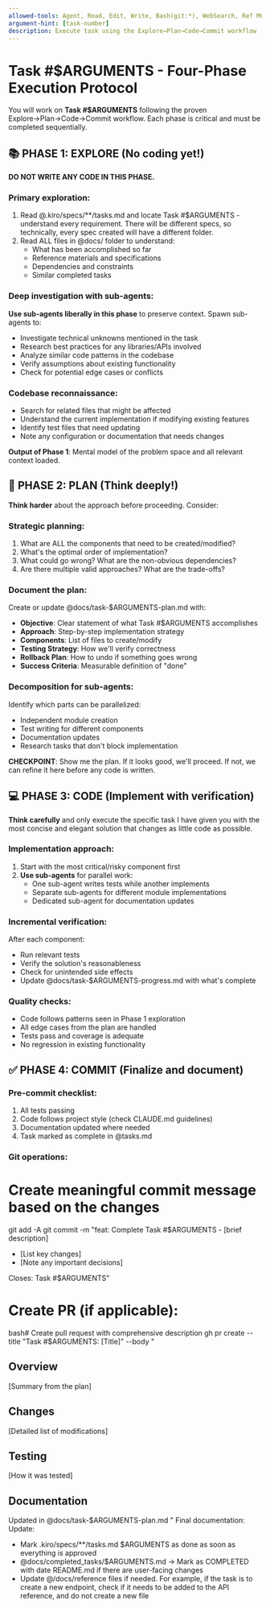 ```yaml
---
allowed-tools: Agent, Read, Edit, Write, Bash(git:*), WebSearch, Ref MCP, RepoPrompt MCP
argument-hint: [task-number]
description: Execute task using the Explore→Plan→Code→Commit workflow
---
```


# Task #$ARGUMENTS - Four-Phase Execution Protocol

You will work on **Task #$ARGUMENTS** following the proven Explore→Plan→Code→Commit workflow. Each phase is critical and must be completed sequentially.

## 📚 PHASE 1: EXPLORE (No coding yet!)

**DO NOT WRITE ANY CODE IN THIS PHASE.**

### Primary exploration:
1. Read @.kiro/specs/**/tasks.md and locate Task #$ARGUMENTS - understand every requirement. There will be different specs, so technically, every spec created will have a different folder. 
2. Read ALL files in @docs/ folder to understand:
   - What has been accomplished so far
   - Reference materials and specifications
   - Dependencies and constraints
   - Similar completed tasks

### Deep investigation with sub-agents:
**Use sub-agents liberally in this phase** to preserve context. Spawn sub-agents to:
- Investigate technical unknowns mentioned in the task
- Research best practices for any libraries/APIs involved
- Analyze similar code patterns in the codebase
- Verify assumptions about existing functionality
- Check for potential edge cases or conflicts

### Codebase reconnaissance:
- Search for related files that might be affected
- Understand the current implementation if modifying existing features
- Identify test files that need updating
- Note any configuration or documentation that needs changes

**Output of Phase 1**: Mental model of the problem space and all relevant context loaded.

## 🎯 PHASE 2: PLAN (Think deeply!)

**Think harder** about the approach before proceeding. Consider:

### Strategic planning:
1. What are ALL the components that need to be created/modified?
2. What's the optimal order of implementation?
3. What could go wrong? What are the non-obvious dependencies?
4. Are there multiple valid approaches? What are the trade-offs?

### Document the plan:
Create or update @docs/task-$ARGUMENTS-plan.md with:
- **Objective**: Clear statement of what Task #$ARGUMENTS accomplishes
- **Approach**: Step-by-step implementation strategy
- **Components**: List of files to create/modify
- **Testing Strategy**: How we'll verify correctness
- **Rollback Plan**: How to undo if something goes wrong
- **Success Criteria**: Measurable definition of "done"

### Decomposition for sub-agents:
Identify which parts can be parallelized:
- Independent module creation
- Test writing for different components
- Documentation updates
- Research tasks that don't block implementation

**CHECKPOINT**: Show me the plan. If it looks good, we'll proceed. If not, we can refine it here before any code is written.

## 💻 PHASE 3: CODE (Implement with verification)

**Think carefully** and only execute the specific task I have given you with the most concise and elegant solution that changes as little code as possible.

### Implementation approach:
1. Start with the most critical/risky component first
2. **Use sub-agents** for parallel work:
   - One sub-agent writes tests while another implements
   - Separate sub-agents for different module implementations
   - Dedicated sub-agent for documentation updates

### Incremental verification:
After each component:
- Run relevant tests
- Verify the solution's reasonableness
- Check for unintended side effects
- Update @docs/task-$ARGUMENTS-progress.md with what's complete

### Quality checks:
- Code follows patterns seen in Phase 1 exploration
- All edge cases from the plan are handled
- Tests pass and coverage is adequate
- No regression in existing functionality

## ✅ PHASE 4: COMMIT (Finalize and document)

### Pre-commit checklist:
1. All tests passing
2. Code follows project style (check CLAUDE.md guidelines)
3. Documentation updated where needed
4. Task marked as complete in @tasks.md

### Git operations:
# Create meaningful commit message based on the changes
git add -A
git commit -m "feat: Complete Task #$ARGUMENTS - [brief description]

- [List key changes]
- [Note any important decisions]

Closes: Task #$ARGUMENTS"


# Create PR (if applicable):
bash# Create pull request with comprehensive description
gh pr create --title "Task #$ARGUMENTS: [Title]" --body "
## Overview
[Summary from the plan]

## Changes
[Detailed list of modifications]

## Testing
[How it was tested]

## Documentation
Updated in @docs/task-$ARGUMENTS-plan.md
"
Final documentation:
Update:
- Mark .kiro/specs/**/tasks.md $ARGUMENTS as done as soon as everything is approved 
- @docs/completed_tasks/$ARGUMENTS.md → Mark as COMPLETED with date
README.md if there are user-facing changes
- Update @/docs/reference files if needed. For example, if the task is to create a new endpoint, check if it needs to be added to the API reference, and do not create a new file

